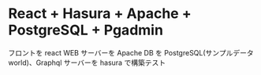 # React + Hasura + Apache + PostgreSQL + Pgadmin

フロントを react WEB サーバーを Apache DB を PostgreSQL(サンプルデータ world)、Graphql サーバーを hasura で構築テスト

